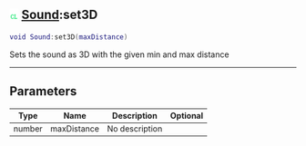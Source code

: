 ## ![client](../../.gitbook/assets/client.png) [Sound](./readme/sound.md):set3D

```lua
void Sound:set3D(maxDistance)
```

Sets the sound as 3D with the given min and max distance

------
## Parameters

| Type   | Name | Description | Optional |
| ------ | ---- | ----------- | -------: |
| number | maxDistance | No description |  |

